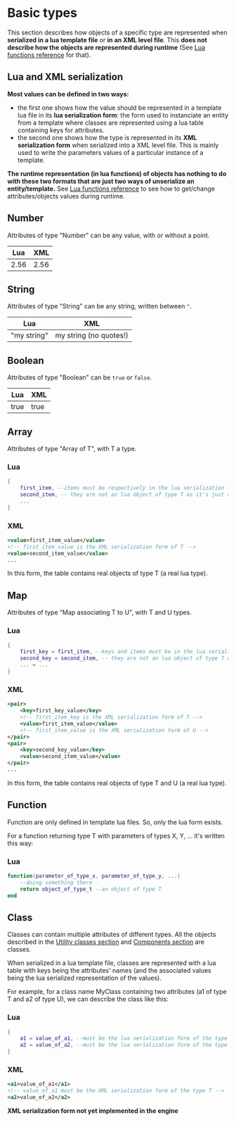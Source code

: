 # Basic types

This section describes how objects of a specific type are represented when **serialized in a lua template file** or **in an XML level file**. This **does not describe how the objects are represented during runtime** (See [Lua functions reference](../lua.md) for that).

## Lua and XML serialization

**Most values can be defined in two ways:**

 - the first one shows how the value should be represented in a template lua file in its **lua serialization form**: the form used to instanciate an entity from a template where classes are represented using a lua table containing keys for attributes.
 - the second one shows how the type is represented in its **XML serialization form** when serialized into a XML level file. This is mainly used to write the parameters values of a particular instance of a template.

**The runtime representation (in lua functions) of objects has nothing to do with these two formats that are just two ways of unserialize an entity/template.** See [Lua functions reference](../lua.md) to see how to get/change attributes/objects values during runtime.

## Number
Attributes of type "Number" can be any value, with or without a point.

Lua | XML
------------------|----------------
2.56 | 2.56

## String
Attributes of type "String" can be any string, written between `"`.

Lua | XML
------------------|---------------
"my string" | my string (no quotes!)

## Boolean
Attributes of type "Boolean" can be `true` or `false`.

Lua | XML
------------------|----------------
true | true

## Array
Attributes of type "Array of T", with T a type.

### Lua
```lua             
{
    first_item, --items must be respectively in the lua serialization form of T and U
    second_item, -- they are not an lua object of type T as it's just a description
    ...
}
```

### XML
```xml
<value>first_item_value</value>
<!-- first_item_value is the XML serialization form of T -->
<value>second_item_value</value>
...
```

In this form, the table contains real objects of type T (a real lua type).

## Map
Attributes of type "Map associating T to U", with T and U types.

### Lua
```lua             
{
    first_key = first_item, --keys and items must be in the lua serialization form of T
    second_key = second_item, -- they are not an lua object of type T or U as it's just a description
    ... = ...
}
```

### XML
```xml
<pair>
    <key>first_key_value</key>
    <!-- first_item_key is the XML serialization form of T -->
    <value>first_item_value</value>
    <!-- first_item_value is the XML serialization form of U -->
</pair>
<pair>
    <key>second_key_value</key>
    <value>second_item_value</value>
</pair>
...
```

In this form, the table contains real objects of type T and U (a real lua type).

## Function

Function are only defined in template lua files. So, only the lua form exists.

For a function returning type T with parameters of types X, Y, ... it's written this way:
### Lua
```lua
function(parameter_of_type_x, parameter_of_type_y, ...)
    --doing something there
    return object_of_type_t --an object of type T
end
```

## Class
Classes can contain multiple attributes of different types. All the objects described in the [Utility classes section](utility-classes.md) and [Components section](components.md) are classes.

When serialized in a lua template file, classes are represented with a lua table with keys being the attributes' names (and the associated values being the lua serialized representation of the values).

For example, for a class name MyClass containing two attributes (a1 of type T and a2 of type U), we can describe the class like this:

### Lua
```lua
{
    a1 = value_of_a1, --must be the lua serialization form of the type T
    a2 = value_of_a2, --must be the lua serialization form of the type U
}
```

### XML
```xml
<a1>value_of_a1</a1>
<!-- value_of_a1 must be the XML serialization form of the type T -->
<a2>value_of_a2</a2>
```

**XML serialization form not yet implemented in the engine**
